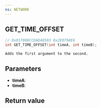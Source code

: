 ```yaml
---
ns: NETWORK
---
```

## GET_TIME_OFFSET

```c
// 0x017008CCDAD48503 0x2E079AE6
int GET_TIME_OFFSET(int timeA, int timeB);
```

```
Adds the first argument to the second.  
```

## Parameters
* **timeA**: 
* **timeB**: 

## Return value
